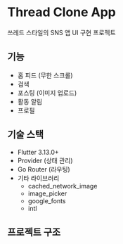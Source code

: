 # Thread Clone App

쓰레드 스타일의 SNS 앱 UI 구현 프로젝트

## 기능

- 홈 피드 (무한 스크롤)
- 검색
- 포스팅 (이미지 업로드)
- 활동 알림
- 프로필

## 기술 스택

- Flutter 3.13.0+
- Provider (상태 관리)
- Go Router (라우팅)
- 기타 라이브러리
  - cached_network_image
  - image_picker
  - google_fonts
  - intl

## 프로젝트 구조
